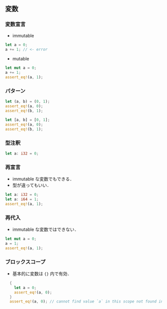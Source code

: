## 変数

### 変数宣言

- immutable

```rust
let a = 0;
a += 1; // <- error
```

- mutable

```rust
let mut a = 0;
a += 1;
assert_eq!(a, 1);
```

### パターン

```rust
let (a, b) = (0, 1);
assert_eq!(a, 0);
assert_eq!(b, 1);

let [a, b] = [0, 1];
assert_eq!(a, 0);
assert_eq!(b, 1);
```

### 型注釈

```rust
let a: i32 = 0;
```

### 再宣言

- immutable な変数でもできる．
- 型が違ってもいい．

```rust
let a: i32 = 0;
let a: i64 = 1;
assert_eq!(a, 1);
```

### 再代入

- immutable な変数ではできない．

```rust
let mut a = 0;
a = 1;
assert_eq!(a, 1);
```

### ブロックスコープ

- 基本的に変数は `{}` 内で有効．

```rust
  {
    let a = 0;
    assert_eq!(a, 0);
  }
  assert_eq!(a, 0); // cannot find value `a` in this scope not found in this scope
```